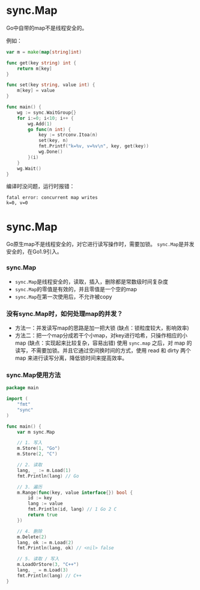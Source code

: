 # sync.Map

Go中自带的map不是线程安全的。

例如：
```go
var m = make(map[string]int)

func get(key string) int {
	return m[key]
}

func set(key string, value int) {
	m[key] = value
}

func main() {
	wg := sync.WaitGroup{}
	for i:=0; i<10; i++ {
		wg.Add(1)
		go func(n int) {
			key := strconv.Itoa(n)
			set(key, n)
			fmt.Printf("k=%v, v=%v\n", key, get(key))
			wg.Done()
		}(i)
	}
	wg.Wait()
}
```
编译时没问题，运行时报错：
```
fatal error: concurrent map writes
k=0, v=0
```

# sync.Map

Go原生map不是线程安全的，对它进行读写操作时，需要加锁。
`sync.Map`是并发安全的，在Go1.9引入。

### sync.Map 
- `sync.Map`是线程安全的，读取，插入，删除都是常数级时间复杂度
- `sync.Map`的零值是有效的，并且零值是一个空的map
- `sync.Map`在第一次使用后，不允许被copy

### 没有sync.Map时，如何处理map的并发？
- 方法一：并发读写map的思路是加一把大锁 (缺点：锁粒度较大，影响效率)
- 方法二：把一个map分成若干个小map，对key进行哈希，只操作相应的小map (缺点：实现起来比较复杂，容易出错)
使用 `sync.map` 之后，对 map 的读写，不需要加锁。并且它通过空间换时间的方式，使用 read 和 dirty 两个 map 来进行读写分离，降低锁时间来提高效率。

### sync.Map使用方法
```go
package main

import (
	"fmt"
	"sync"
)

func main() {
	var m sync.Map

	// 1. 写入
	m.Store(1, "Go")
	m.Store(2, "C")

	// 2. 读取
	lang, _ := m.Load(1)
	fmt.Println(lang) // Go

	// 3. 遍历
	m.Range(func(key, value interface{}) bool {
		id := key
		lang := value
		fmt.Println(id, lang) // 1 Go 2 C
		return true
	})

	// 4. 删除
	m.Delete(2)
	lang, ok := m.Load(2)
	fmt.Println(lang, ok) // <nil> false

	// 5. 读取 / 写入
	m.LoadOrStore(3, "C++")
	lang, _ = m.Load(3)
	fmt.Println(lang) // C++
}
```
